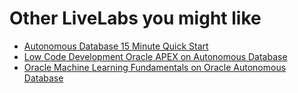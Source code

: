 # Other LiveLabs you might like

* [Autonomous Database 15 Minute Quick Start](https://livelabs.oracle.com/pls/apex/dbpm/r/livelabs/view-workshop?wid=928)
* [Low Code Development Oracle APEX on Autonomous Database](https://livelabs.oracle.com/pls/apex/r/dbpm/livelabs/view-workshop?wid=554)
* [Oracle Machine Learning Fundamentals on Oracle Autonomous Database](https://livelabs.oracle.com/pls/apex/r/dbpm/livelabs/view-workshop?wid=922)

